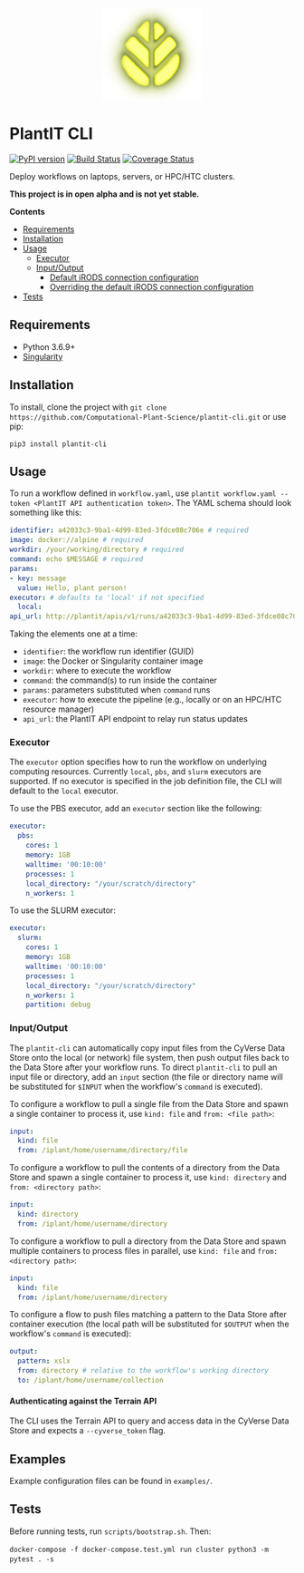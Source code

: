 <p align="center">
<img src="https://github.com/Computational-Plant-Science/plantit/blob/master/plantit/front_end/src/assets/logo.png?raw=true" />
</p>

# PlantIT CLI

[![PyPI version](https://badge.fury.io/py/plantit-cli.svg)](https://badge.fury.io/py/plantit-cli) [![Build Status](https://travis-ci.com/Computational-Plant-Science/plantit-cli.svg?branch=master)](https://travis-ci.com/Computational-Plant-Science/plantit-cli) [![Coverage Status](https://coveralls.io/repos/github/Computational-Plant-Science/plantit-cli/badge.svg)](https://coveralls.io/github/Computational-Plant-Science/plantit-cli)

Deploy workflows on laptops, servers, or HPC/HTC clusters.

**This project is in open alpha and is not yet stable.**

<!-- START doctoc generated TOC please keep comment here to allow auto update -->
<!-- DON'T EDIT THIS SECTION, INSTEAD RE-RUN doctoc TO UPDATE -->
**Contents**

- [Requirements](#requirements)
- [Installation](#installation)
- [Usage](#usage)
  - [Executor](#executor)
  - [Input/Output](#inputoutput)
    - [Default iRODS connection configuration](#default-irods-connection-configuration)
    - [Overriding the default iRODS connection configuration](#overriding-the-default-irods-connection-configuration)
- [Tests](#tests)

<!-- END doctoc generated TOC please keep comment here to allow auto update -->

## Requirements


- Python 3.6.9+
- [Singularity](https://sylabs.io/docs/)

## Installation

To install, clone the project with `git clone https://github.com/Computational-Plant-Science/plantit-cli.git` or use pip:

```
pip3 install plantit-cli
```

## Usage

To run a workflow defined in `workflow.yaml`, use `plantit workflow.yaml --token <PlantIT API authentication token>`. The YAML schema should look something like this:

```yaml
identifier: a42033c3-9ba1-4d99-83ed-3fdce08c706e # required
image: docker://alpine # required
workdir: /your/working/directory # required
command: echo $MESSAGE # required
params:
- key: message
  value: Hello, plant person!
executor: # defaults to 'local' if not specified
  local:
api_url: http://plantit/apis/v1/runs/a42033c3-9ba1-4d99-83ed-3fdce08c706e/update_target_status/
```

Taking the elements one at a time:

- `identifier`: the workflow run identifier (GUID)
- `image`: the Docker or Singularity container image
- `workdir`: where to execute the workflow
- `command`: the command(s) to run inside the container
- `params`: parameters substituted when `command` runs
- `executor`: how to execute the pipeline (e.g., locally or on an HPC/HTC resource manager)
- `api_url`: the PlantIT API endpoint to relay run status updates

### Executor

The `executor` option specifies how to run the workflow on underlying computing resources. Currently `local`, `pbs`, and `slurm`  executors are supported. If no executor is specified in the job definition file, the CLI will default to the `local` executor.

To use the PBS executor, add an `executor` section like the following:

```yaml
executor:
  pbs:
    cores: 1
    memory: 1GB
    walltime: '00:10:00'
    processes: 1
    local_directory: "/your/scratch/directory"
    n_workers: 1
```

To use the SLURM executor:

```yaml
executor:
  slurm:
    cores: 1
    memory: 1GB
    walltime: '00:10:00'
    processes: 1
    local_directory: "/your/scratch/directory"
    n_workers: 1
    partition: debug
```

### Input/Output

The `plantit-cli` can automatically copy input files from the CyVerse Data Store onto the local (or network) file system, then push output files back to the Data Store after your workflow runs. To direct `plantit-cli` to pull an input file or directory, add an `input` section (the file or directory name will be substituted for `$INPUT` when the workflow's `command` is executed).

To configure a workflow to pull a single file from the Data Store and spawn a single container to process it, use `kind: file` and `from: <file path>`:

```yaml
input:
  kind: file
  from: /iplant/home/username/directory/file
```

To configure a workflow to pull the contents of a directory from the Data Store and spawn a single container to process it, use `kind: directory` and `from: <directory path>`:

```yaml
input:
  kind: directory
  from: /iplant/home/username/directory
```

To configure a workflow to pull a directory from the Data Store and spawn multiple containers to process files in parallel, use `kind: file` and `from: <directory path>`:

```yaml
input:
  kind: file
  from: /iplant/home/username/directory
```

To configure a flow to push files matching a pattern to the Data Store after container execution (the local path will be substituted for `$OUTPUT` when the workflow's `command` is executed):

```yaml
output:
  pattern: xslx
  from: directory # relative to the workflow's working directory
  to: /iplant/home/username/collection
```

#### Authenticating against the Terrain API

The CLI uses the Terrain API to query and access data in the CyVerse Data Store and expects a `--cyverse_token` flag.

## Examples

Example configuration files can be found in `examples/`.

## Tests

Before running tests, run `scripts/bootstrap.sh`. Then:

```docker-compose -f docker-compose.test.yml run cluster python3 -m pytest . -s```
